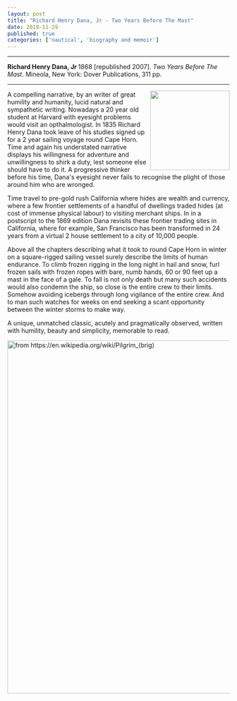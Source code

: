 ```yaml
---
layout: post
title: "Richard Henry Dana, Jr - Two Years Before The Mast"
date: 2019-11-29
published: true
categories: ['nautical', 'biography and memoir']
---
```



***
<b>Richard Henry Dana, Jr </b> 1868 [republished 2007]. _Two Years Before The Mast_. Mineola, New York: Dover Publications, 311 pp.

***

<img width="180" align="right" src="https://clzbooks.r.sizr.io/core/covers/lg/a0/a0_u265876_0_RichardHenryDana_TwoYearsBeforetheMastAPersonal.jpg" alt=""> 

A compelling narrative, by an writer of great humility and humanity, lucid natural and sympathetic writing. Nowadays a 20 year old student at Harvard with eyesight problems would visit an opthalmologist.  In 1835 Richard Henry Dana took leave of his studies signed up for a 2 year sailing voyage round Cape Horn.  Time and again his understated narrative displays his willingness for adventure and unwillingness to shirk a duty, lest someone else should have to do it.  A progressive thinker before his time, Dana's eyesight never fails to recognise the plight of those around him who are wronged.

Time travel to pre-gold rush California where hides are wealth and currency, where a few frontier settlements of a handful of dwellings traded hides (at cost of immense physical labour) to visiting merchant ships. In in a postscript to the 1869 edition Dana revisits these frontier trading sites in California, where for example, San Francisco has been transformed in 24 years from a virtual 2 house settlement to a city of 10,000 people.  

Above all the chapters describing what it took to round Cape Horn in winter on a square-rigged sailing vessel surely describe the limits of human endurance. To climb frozen rigging in the long night in hail and snow, furl frozen sails with frozen ropes with bare, numb hands, 60 or 90 feet up a mast in the face of a gale.  To fall is not only death but many such accidents would also condemn the ship, so close is the entire crew to their limits. Somehow avoiding icebergs through long vigilance of the entire crew. And to man such watches for weeks on end seeking a scant opportunity between the winter storms to make way. 

A unique, unmatched classic, acutely and pragmatically observed, written with humility, beauty and simplicity, memorable to read. 

<img width="800"  align="left" title="Replica of the 26 m brig Pilgrim in which Dana rounded the Horn east to west in 1835"  src="https://upload.wikimedia.org/wikipedia/commons/thumb/5/50/Brig_Pilgrim_Dana_Point_Harbor_20081028.jpg/600px-Brig_Pilgrim_Dana_Point_Harbor_20081028.jpg" alt="from https://en.wikipedia.org/wiki/Pilgrim_(brig)"> 
